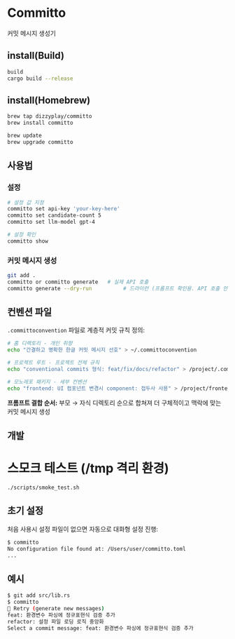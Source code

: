 # Committo

커밋 메시지 생성기 

## install(Build)

```bash
build
cargo build --release
```

## install(Homebrew)
```bash
brew tap dizzyplay/committo
brew install committo

brew update
brew upgrade committo
```
## 사용법

### 설정
```bash
# 설정 값 지정
committo set api-key 'your-key-here'
committo set candidate-count 5
committo set llm-model gpt-4

# 설정 확인
committo show
```

### 커밋 메시지 생성
```bash
git add .
committo or committo generate   # 실제 API 호출
committo generate --dry-run          # 드라이런 (프롬프트 확인용. API 호출 안함)
```

## 컨벤션 파일

`.committoconvention` 파일로 계층적 커밋 규칙 정의:

```bash
# 홈 디렉토리 - 개인 취향
echo "간결하고 명확한 한글 커밋 메시지 선호" > ~/.committoconvention

# 프로젝트 루트 - 프로젝트 전체 규칙  
echo "conventional commits 형식: feat/fix/docs/refactor" > /project/.committoconvention

# 모노레포 패키지 - 세부 컨벤션
echo "frontend: UI 컴포넌트 변경시 component: 접두사 사용" > /project/frontend/.committoconvention
```

**프롬프트 결합 순서:** 부모 → 자식 디렉토리 순으로 합쳐져 더 구체적이고 맥락에 맞는 커밋 메시지 생성

## 개발

# 스모크 테스트 (/tmp 격리 환경)
```
./scripts/smoke_test.sh
```

## 초기 설정

처음 사용시 설정 파일이 없으면 자동으로 대화형 설정 진행:

```bash
$ committo
No configuration file found at: /Users/user/committo.toml
...
```

## 예시

```bash
$ git add src/lib.rs
$ committo
🔄 Retry (generate new messages)
feat: 환경변수 파싱에 정규표현식 검증 추가
refactor: 설정 파일 로딩 로직 중앙화
Select a commit message: feat: 환경변수 파싱에 정규표현식 검증 추가
```
